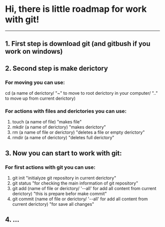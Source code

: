 # Hi, there is little roadmap for work with git!
---
## 1. First step is download git (and gitbush if you work on windows)

## 2. Second step is make derictory 

### For moving you can use:

cd (a name of derictory/ "~" to move to root derictory in your computer/ ".." to move up from current derictory)

### For actions with files and derictories you can use:
1. touch (a name of file) "makes file"
2. mkdir (a name of derictory) "makes derictory"
3. rm (a name of file or derictory) "deletes a file or empty derictory"
4. rmdir (a name of derictory) "deletes full derictory"

## 3. Now you can start to work with git:

### For first actions with git you can use:
1. git init "initialyze git repository in current derictory"
2. git status "for checking the main information of git repository"
3. git add (name of file or derictory/ '--all' for add all content from current derictory) "this is prepare befor make commit"
4. git commit (name of file or derictory/ '--all' for add all content from current derictory) "for save all changes"

## 4. ...